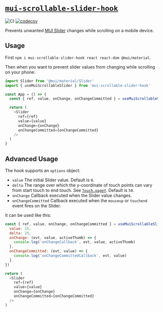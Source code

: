 # [`mui-scrollable-slider-hook`](https://www.npmjs.com/package/mui-scrollable-slider-hook)

![CI](https://github.com/morganney/mui-scrollable-slider-hook/actions/workflows/ci.yml/badge.svg)
[![codecov](https://codecov.io/gh/morganney/mui-scrollable-slider-hook/branch/develop/graph/badge.svg?token=ZDOYLLR6M4)](https://codecov.io/gh/morganney/mui-scrollable-slider-hook)

Prevents unwanted [MUI Slider](https://mui.com/components/slider/) changes while scrolling on a mobile device.

## Usage

First `npm i mui-scrollable-slider-hook react react-dom @mui/material`.

Then when you want to prevent slider values from changing while scrolling on your phone:

```js
import Slider from '@mui/material/Slider'
import { useMuiScrollableSlider } from 'mui-scrollable-slider-hook'

const App = () => {
  const { ref, value, onChange, onChangeCommitted } = useMuiScrollableSlider()

  return (
    <Slider
      ref={ref}
      value={value}
      onChange={onChange}
      onChangeCommitted={onChangeCommitted}
    />
  )
}
```

## Advanced Usage

The hook supports an `options` object:

* `value` The initial Slider value. Default is `0`.
* `delta` The range over which the y-coordinate of touch points can vary from start touch to end touch. See [`Touch.pageY`](https://developer.mozilla.org/en-US/docs/Web/API/Touch/pageY). Default is `50`.
* `onChange` Callback executed when the Slider value changes.
* `onChangeCommitted` Callback executed when the `mouseup` or `touchend` event fires on the Slider.

It can be used like this:

```js
const { ref, value, onChange, onChangeCommitted } = useMuiScrollableSlider({
  value: 15,
  delta: 25,
  onChange: (evt, value, activeThumb) => {
    console.log('onChangeCallback', evt, value, activeThumb)
  },
  onChangeCommitted: (evt, value) => {
    console.log('onChangeCommittedCallback', evt, value)
  }
})

return (
  <Slider
    ref={ref}
    value={value}
    onChange={onChange}
    onChangeCommitted={onChangeCommitted}
  />
)
```

